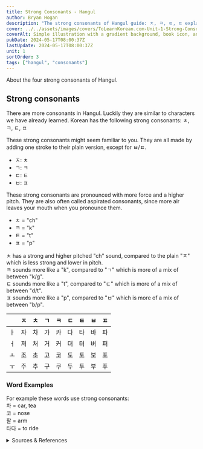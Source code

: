 ```yaml
---
title: Strong Consonants - Hangul
author: Bryan Hogan
description: "The strong consonants of Hangul guide: ㅊ, ㅋ, ㅌ, ㅍ explanation and pronunciation"
cover: ../../assets/images/covers/ToLearnKorean.com-Unit-1-Strong-Consonants.png
coverAlt: Simple illustration with a gradient background, book icon, and various small icons surrounding the title which is placed prominently in the center.
pubDate: 2024-05-17T08:00:37Z
lastUpdate: 2024-05-17T08:00:37Z
unit: 1
sortOrder: 3
tags: ["hangul", "consonants"]
---
```


About the four strong consonants of Hangul.

## Strong consonants
There are more consonants in Hangul. Luckily they are similar to characters we have already learned. Korean has the following strong consonants: ㅊ, ㅋ, ㅌ, ㅍ

These strong consonants might seem familiar to you. They are all made by adding one stroke to their plain version, except for ㅂ/ㅍ.
- ㅈ: ㅊ
- ㄱ: ㅋ
- ㄷ: ㅌ
- ㅂ: ㅍ

These strong consonants are pronounced with more force and a higher pitch. They are also often called aspirated consonants, since more air leaves your mouth when you pronounce them.

- ㅊ = "ch"
- ㅋ = "k"
- ㅌ = "t"
- ㅍ = "p"

ㅊ has a strong and higher pitched "ch" sound, compared to the plain "ㅈ" which is less strong and lower in pitch.  
ㅋ sounds more like a "k", compared to "ㄱ" which is more of a mix of between "k/g".  
ㅌ sounds more like a "t", compared to "ㄷ" which is more of a mix of between "d/t".  
ㅍ sounds more like a "p", compared to "ㅂ" which is more of a mix of between "b/p".  

|     | ㅈ   | ㅊ   | ㄱ   | ㅋ   | ㄷ   | ㅌ   | ㅂ   | ㅍ   |
| --- | --- | --- | --- | --- | --- | --- | --- | --- |
| ㅏ   | 자   | 차   | 가   | 카   | 다   | 타   | 바   | 파   |
| ㅓ   | 저   | 처   | 거   | 커   | 더   | 터   | 버   | 퍼   |
| ㅗ   | 조   | 초   | 고   | 코   | 도   | 토   | 보   | 포   |
| ㅜ   | 주   | 추   | 구   | 쿠   | 두   | 투   | 부   | 푸   |

### Word Examples
 For example these words use strong consonants:  
 차 = car, tea  
 코 = nose  
 팔 = arm  
 타다 = to ride

 

 <details><summary>Sources & References</summary>

- [Korean Consonants – Letters of the Alphabet (Hangul 한글) by 90daykorean](https://www.90daykorean.com/korean-consonants/)

</details>